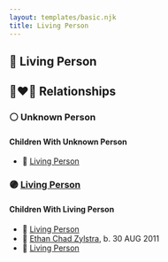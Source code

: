 ```yaml
---
layout: templates/basic.njk
title: Living Person
---
```

## 🔵 Living Person


## 👩‍❤️‍👨 Relationships

### ⚪ Unknown Person

#### Children With Unknown Person
* 🔵 [Living Person](/people/2/27104766)
### 🟣 [Living Person](/people/5/59787254)

#### Children With Living Person
* 🔵 [Living Person](/people/2/29576880)
* 🔵 [Ethan Chad Zylstra](/people/4/44066798), b. 30 AUG 2011
* 🔵 [Living Person](/people/6/6217596)